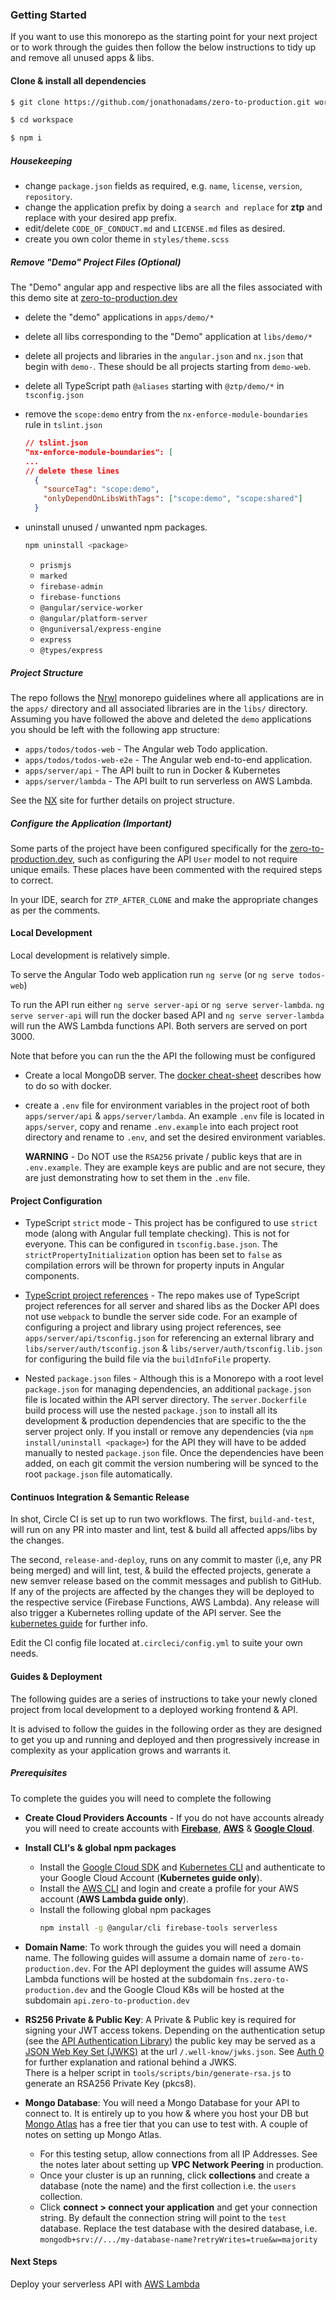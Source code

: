 ### Getting Started

If you want to use this monorepo as the starting point for your next project or to work through the guides then follow the below instructions to tidy up and remove all unused apps & libs.

#### Clone & install all dependencies

```bash
$ git clone https://github.com/jonathonadams/zero-to-production.git workspace

$ cd workspace

$ npm i
```

##### Housekeeping

- change `package.json` fields as required, e.g. `name`, `license`, `version`, `repository`.
- change the application prefix by doing a `search and replace` for **ztp** and replace with your desired app prefix.
- edit/delete `CODE_OF_CONDUCT.md` and `LICENSE.md` files as desired.
- create you own color theme in `styles/theme.scss`

##### Remove "Demo" Project Files (Optional)

The "Demo" angular app and respective libs are all the files
associated with this demo site at [zero-to-production.dev]

- delete the "demo" applications in `apps/demo/*`
- delete all libs corresponding to the "Demo" application at `libs/demo/*`
- delete all projects and libraries in the `angular.json` and `nx.json` that begin with `demo-`. These should be all projects starting from `demo-web`.
- delete all TypeScript path `@aliases` starting with `@ztp/demo/*` in `tsconfig.json`
- remove the `scope:demo` entry from the `nx-enforce-module-boundaries` rule in `tslint.json`

  ```json
  // tslint.json
  "nx-enforce-module-boundaries": [
  ...
  // delete these lines
    {
      "sourceTag": "scope:demo",
      "onlyDependOnLibsWithTags": ["scope:demo", "scope:shared"]
    }
  ```

- uninstall unused / unwanted npm packages.

  ```bash
  npm uninstall <package>
  ```

  - `prismjs`
  - `marked`
  - `firebase-admin`
  - `firebase-functions`
  - `@angular/service-worker`
  - `@angular/platform-server`
  - `@nguniversal/express-engine`
  - `express`
  - `@types/express`

##### Project Structure

The repo follows the [Nrwl] monorepo guidelines where all applications are in the `apps/` directory and all associated libraries are in the `libs/` directory. Assuming you have followed the above and deleted the `demo` applications you should be left with the following app structure:

- `apps/todos/todos-web` - The Angular web Todo application.
- `apps/todos/todos-web-e2e` - The Angular web end-to-end application.
- `apps/server/api` - The API built to run in Docker & Kubernetes
- `apps/server/lambda` - The API built to run serverless on AWS Lambda.

See the [NX] site for further details on project structure.

##### Configure the Application (Important)

Some parts of the project have been configured specifically for the [zero-to-production.dev], such as configuring the API `User` model to not require unique emails. These places have been commented with the required steps to correct.

In your IDE, search for `ZTP_AFTER_CLONE` and make the appropriate changes as per the comments.

#### Local Development

Local development is relatively simple.

To serve the Angular Todo web application run `ng serve` (or `ng serve todos-web`)

To run the API run either `ng serve server-api` or `ng serve server-lambda`. `ng serve server-api` will run the docker based API and `ng serve server-lambda` will run the AWS Lambda functions API. Both servers are served on port 3000.

Note that before you can run the the API the following must be configured

- Create a local MongoDB server. The [docker cheat-sheet] describes how to do so with docker.
- create a `.env` file for environment variables in the project root of both `apps/server/api` & `apps/server/lambda`. An example `.env` file is located in `apps/server`, copy and rename `.env.example` into each project root directory and rename to `.env`, and set the desired environment variables.

  **WARNING** - Do NOT use the `RSA256` private / public keys that are in `.env.example`. They are example keys are public and are not secure, they are just demonstrating how to set them in the `.env` file.

#### Project Configuration

- TypeScript `strict` mode - This project has be configured to use `strict` mode (along with Angular full template checking). This is not for everyone. This can be configured in `tsconfig.base.json`. The `strictPropertyInitialization` option has been set to `false` as compilation errors will be thrown for property inputs in Angular components.

- [TypeScript project references] - The repo makes use of TypeScript project references for all server and shared libs as the Docker API does not use `webpack` to bundle the server side code. For an example of configuring a project and library using project references, see `apps/server/api/tsconfig.json` for referencing an external library and `libs/server/auth/tsconfig.json` & `libs/server/auth/tsconfig.lib.json` for configuring the build file via the `buildInfoFile` property.

- Nested `package.json` files - Although this is a Monorepo with a root level `package.json` for managing dependencies, an additional `package.json` file is located within the API server directory. The `server.Dockerfile` build process will use the nested `package.json` to install all its development & production dependencies that are specific to the the server project only. If you install or remove any dependencies (via `npm install/uninstall <package>`) for the API they will have to be added manually to nested `package.json` file. Once the dependencies have been added, on each git commit the version numbering will be synced to the root `package.json` file automatically.

#### Continuos Integration & Semantic Release

In shot, Circle CI is set up to run two workflows. The first, `build-and-test`, will run on any PR into master and lint, test & build all affected apps/libs by the changes.

The second, `release-and-deploy`, runs on any commit to master (i,e, any PR being merged) and will lint, test, & build the effected projects, generate a new semver release based on the commit messages and publish to GitHub. If any of the projects are affected by the changes they will be deployed to the respective service (Firebase Functions, AWS Lambda). Any release will also trigger a Kubernetes rolling update of the API server. See the [kubernetes guide] for further info.

Edit the CI config file located at`.circleci/config.yml` to suite your own needs.

#### Guides & Deployment

The following guides are a series of instructions to take your newly cloned project from local development to a deployed working frontend & API.

It is advised to follow the guides in the following order as they are designed to get you up and running and deployed and then progressively increase in complexity as your application grows and warrants it.

##### Prerequisites

To complete the guides you will need to complete the following

- **Create Cloud Providers Accounts** - If you do not have accounts already you will need to create accounts with **[Firebase]**, **[AWS]** & **[Google Cloud]**.

- **Install CLI's & global npm packages**

  - Install the [Google Cloud SDK] and [Kubernetes CLI] and authenticate to your Google Cloud Account (**Kubernetes guide only**).
  - Install the [AWS CLI] and login and create a profile for your AWS account (**AWS Lambda guide only**).
  - Install the following global npm packages
    ```bash
    npm install -g @angular/cli firebase-tools serverless
    ```

- **Domain Name**: To work through the guides you will need a domain name. The following guides will assume a domain name of `zero-to-production.dev`. For the API deployment the guides will assume AWS Lambda functions will be hosted at the subdomain `fns.zero-to-production.dev` and the Google Cloud K8s will be hosted at the subdomain `api.zero-to-production.dev`

* **RS256 Private & Public Key**: A Private & Public key is required for signing your JWT access tokens. Depending on the authentication setup (see the [API Authentication Library]) the public key may be served as a [JSON Web Key Set (JWKS)] at the url `/.well-know/jwks.json`. See [Auth 0] for further explanation and rational behind a JWKS.  
  There is a helper script in `tools/scripts/bin/generate-rsa.js` to generate an RSA256 Private Key (pkcs8).

* **Mongo Database**: You will need a Mongo Database for your API to connect to. It is entirely up to you how & where you host your DB but [Mongo Atlas] has a free tier that you can use to test with. A couple of notes on setting up Mongo Atlas.

  - For this testing setup, allow connections from all IP Addresses. See the notes later about setting up **VPC Network Peering** in production.
  - Once your cluster is up an running, click **collections** and create a database (note the name) and the first collection i.e. the `users` collection.
  - Click **connect > connect your application** and get your connection string. By default the connection string will point to the `test` database. Replace the test database with the desired database, i.e. `mongodb+srv://.../my-database-name?retryWrites=true&w=majority`

#### Next Steps

Deploy your serverless API with [AWS Lambda]

[zero-to-production.dev]: https://zero-to-production.dev
[docker cheat-sheet]: https://github.com/jonathonadams/zero-to-production/docker/DOCKER_CHEAT_SHEET.md
[typescript project references]: https://www.typescriptlang.org/docs/handbook/project-references.html
[google cloud sdk]: https://cloud.google.com/sdk
[kubernetes cli]: https://kubernetes.io/docs/reference/kubectl
[aws cli]: https://docs.aws.amazon.com/cli/latest/userguide/indstall-cliv2.html
[mongo atlas]: https://www.mongodb.com/cloud/atlas
[api authentication library]: https://github.com/jonathonadams/zero-to-production/libs/server/auth/README.md
[json web key set (jwks)]: https://tools.ietf.org/html/rfc7517
[auth 0]: https://auth0.com/docs/tokens/concepts/jwks
[nrwl]: https://nrwl.io
[nx]: https://nx.dev
[firebase]: https://firebase.google.com
[google cloud]: https://cloud.google.com
[aws]: https://aws.amazon.com/
[aws lambda]: https://zero-to-production.dev/guides/guides/aws-lambda
[kubernetes guide]: https://zero-to-production.dev/guides/google-cloud-k8s

<!-- - Deploy your serverless API with [AWS Lambda]
- Deploy you Angular app with [Firebase Hosting]
- Add server side rendering to your Angular app with [Angular Universal & Firebase Functions]
- Migrate your API from serverless functions to a Kubernetes Cluster with [Google Cloud Kubernetes] -->

<!-- [firebase hosting]: https://zero-to-production.dev/guides/guides/firebase-hosting -->
<!--
[angular universal & firebase functions]: https://zero-to-production.dev/guides/ssr-firebase-functions -->
<!-- [google cloud kubernetes]: https://zero-to-production.dev/guides/google-cloud-k8s -->
